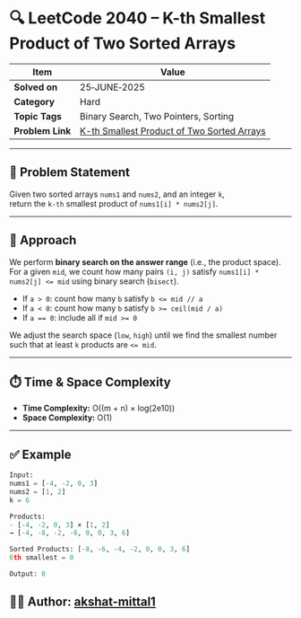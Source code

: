 # 🔍 LeetCode 2040 – K-th Smallest Product of Two Sorted Arrays

| Item            | Value                                                                                      |
|-----------------|---------------------------------------------------------------------------------------------|
| **Solved on**   | 25‑JUNE‑2025                                                                               |
| **Category**    | Hard                                                                                       |
| **Topic Tags**  | Binary Search, Two Pointers, Sorting                                                       |
| **Problem Link**| [K-th Smallest Product of Two Sorted Arrays](https://leetcode.com/problems/k-th-smallest-product-of-two-sorted-arrays/) |

---

## 📄 Problem Statement

Given two sorted arrays `nums1` and `nums2`, and an integer `k`,  
return the `k-th` smallest product of `nums1[i] * nums2[j]`.

---

## 🧠 Approach

We perform **binary search on the answer range** (i.e., the product space).  
For a given `mid`, we count how many pairs `(i, j)` satisfy `nums1[i] * nums2[j] <= mid` using binary search (`bisect`).

- If `a > 0`: count how many `b` satisfy `b <= mid // a`
- If `a < 0`: count how many `b` satisfy `b >= ceil(mid / a)`
- If `a == 0`: include all if `mid >= 0`

We adjust the search space (`low`, `high`) until we find the smallest number such that at least `k` products are `<= mid`.

---

## ⏱️ Time & Space Complexity

- **Time Complexity:** O((m + n) × log(2e10))  
- **Space Complexity:** O(1)

---

## ✅ Example

```python
Input:
nums1 = [-4, -2, 0, 3]
nums2 = [1, 2]
k = 6

Products:
- [-4, -2, 0, 3] × [1, 2]
→ [-4, -8, -2, -6, 0, 0, 3, 6]

Sorted Products: [-8, -6, -4, -2, 0, 0, 3, 6]
6th smallest = 0

Output: 0
```

## 👨‍💻 Author: [akshat-mittal1](https://github.com/akshat-mittal1)

